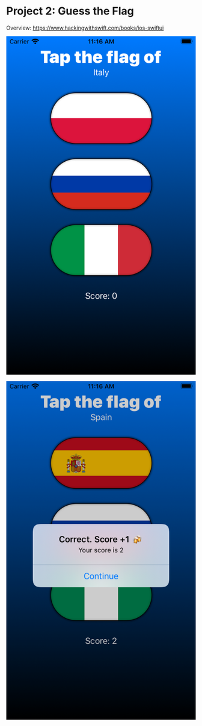 # Project 2: Guess the Flag


Overview: https://www.hackingwithswift.com/books/ios-swiftui


![](https://github.com/benjamin-wen/Hacking-with-iOS/blob/master/SwiftUI-Edition/Project-02/screenshot-01.png)

![](https://github.com/benjamin-wen/Hacking-with-iOS/blob/master/SwiftUI-Edition/Project-02/screenshot-02.png)
